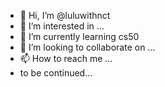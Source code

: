 - 👋 Hi, I’m @luluwithnct
- 👀 I’m interested in ...
- 🌱 I’m currently learning cs50
- 💞️ I’m looking to collaborate on ...
- 📫 How to reach me ...
- to be continued...

<!---
luluwithnct/luluwithnct is a ✨ special ✨ repository because its `README.md` (this file) appears on your GitHub profile.
You can click the Preview link to take a look at your changes.
--->
